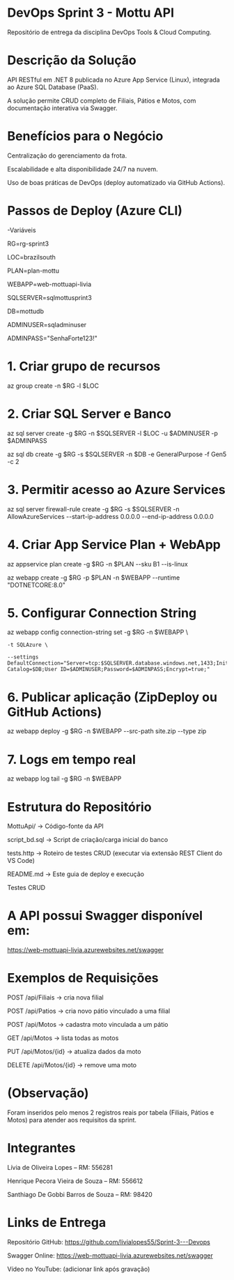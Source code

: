 # DevOps Sprint 3 - Mottu API

Repositório de entrega da disciplina DevOps Tools & Cloud Computing.

# Descrição da Solução

API RESTful em .NET 8 publicada no Azure App Service (Linux), integrada ao Azure SQL Database (PaaS).

A solução permite CRUD completo de Filiais, Pátios e Motos, com documentação interativa via Swagger.

# Benefícios para o Negócio

Centralização do gerenciamento da frota.

Escalabilidade e alta disponibilidade 24/7 na nuvem.

Uso de boas práticas de DevOps (deploy automatizado via GitHub Actions).

# Passos de Deploy (Azure CLI)
-Variáveis

RG=rg-sprint3

LOC=brazilsouth

PLAN=plan-mottu

WEBAPP=web-mottuapi-livia

SQLSERVER=sqlmottusprint3

DB=mottudb

ADMINUSER=sqladminuser

ADMINPASS="SenhaForte123!"

# 1. Criar grupo de recursos
az group create -n $RG -l $LOC

# 2. Criar SQL Server e Banco
az sql server create -g $RG -n $SQLSERVER -l $LOC -u $ADMINUSER -p $ADMINPASS

az sql db create -g $RG -s $SQLSERVER -n $DB -e GeneralPurpose -f Gen5 -c 2

# 3. Permitir acesso ao Azure Services
az sql server firewall-rule create -g $RG -s $SQLSERVER -n AllowAzureServices --start-ip-address 0.0.0.0 --end-ip-address 0.0.0.0

# 4. Criar App Service Plan + WebApp
az appservice plan create -g $RG -n $PLAN --sku B1 --is-linux

az webapp create -g $RG -p $PLAN -n $WEBAPP --runtime "DOTNETCORE:8.0"

# 5. Configurar Connection String
az webapp config connection-string set -g $RG -n $WEBAPP \
    
    -t SQLAzure \
    
    --settings DefaultConnection="Server=tcp:$SQLSERVER.database.windows.net,1433;Initial Catalog=$DB;User ID=$ADMINUSER;Password=$ADMINPASS;Encrypt=true;"

# 6. Publicar aplicação (ZipDeploy ou GitHub Actions)
az webapp deploy -g $RG -n $WEBAPP --src-path site.zip --type zip

# 7. Logs em tempo real
az webapp log tail -g $RG -n $WEBAPP

# Estrutura do Repositório

MottuApi/ → Código-fonte da API

script_bd.sql → Script de criação/carga inicial do banco

tests.http → Roteiro de testes CRUD (executar via extensão REST Client do VS Code)

README.md → Este guia de deploy e execução

Testes CRUD

# A API possui Swagger disponível em:
 https://web-mottuapi-livia.azurewebsites.net/swagger

# Exemplos de Requisições

POST /api/Filiais → cria nova filial

POST /api/Patios → cria novo pátio vinculado a uma filial

POST /api/Motos → cadastra moto vinculada a um pátio

GET /api/Motos → lista todas as motos

PUT /api/Motos/{id} → atualiza dados da moto

DELETE /api/Motos/{id} → remove uma moto

# (Observação)

Foram inseridos pelo menos 2 registros reais por tabela (Filiais, Pátios e Motos) para atender aos requisitos da sprint.

# Integrantes
Lívia de Oliveira Lopes – RM: 556281

Henrique Pecora Vieira de Souza – RM: 556612

Santhiago De Gobbi Barros de Souza – RM: 98420

# Links de Entrega

Repositório GitHub: https://github.com/livialopes55/Sprint-3---Devops

Swagger Online: https://web-mottuapi-livia.azurewebsites.net/swagger

Vídeo no YouTube: (adicionar link após gravação)

